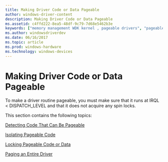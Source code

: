 ```yaml
---
title: Making Driver Code or Data Pageable
author: windows-driver-content
description: Making Driver Code or Data Pageable
ms.assetid: c4ffd222-8ea5-48df-9c79-7d68e5462b3e
keywords: ["memory management WDK kernel , pageable drivers", "pageable drivers WDK kernel , setting up"]
ms.author: windowsdriverdev
ms.date: 06/16/2017
ms.topic: article
ms.prod: windows-hardware
ms.technology: windows-devices
---
```


# Making Driver Code or Data Pageable





To make a driver routine pageable, you must make sure that it runs at IRQL &lt; DISPATCH\_LEVEL and that it does not acquire any spin locks.

This section contains the following topics:

[Detecting Code That Can Be Pageable](detecting-code-that-can-be-pageable.md)

[Isolating Pageable Code](isolating-pageable-code.md)

[Locking Pageable Code or Data](locking-pageable-code-or-data.md)

[Paging an Entire Driver](paging-an-entire-driver.md)

 

 




